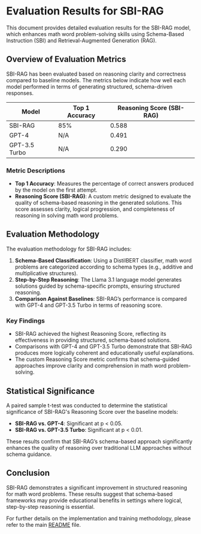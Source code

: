 # Evaluation Results for SBI-RAG

This document provides detailed evaluation results for the SBI-RAG model, which enhances math word problem-solving skills using Schema-Based Instruction (SBI) and Retrieval-Augmented Generation (RAG).

## Overview of Evaluation Metrics

SBI-RAG has been evaluated based on reasoning clarity and correctness compared to baseline models. The metrics below indicate how well each model performed in terms of generating structured, schema-driven responses.

| Model          | Top 1 Accuracy | Reasoning Score (SBI-RAG) |
|----------------|----------------|---------------------------|
| SBI-RAG        | 85%            | 0.588                     |
| GPT-4          | N/A            | 0.491                     |
| GPT-3.5 Turbo  | N/A            | 0.290                     |

### Metric Descriptions

- **Top 1 Accuracy**: Measures the percentage of correct answers produced by the model on the first attempt.
- **Reasoning Score (SBI-RAG)**: A custom metric designed to evaluate the quality of schema-based reasoning in the generated solutions. This score assesses clarity, logical progression, and completeness of reasoning in solving math word problems.

## Evaluation Methodology

The evaluation methodology for SBI-RAG includes:

1. **Schema-Based Classification**: Using a DistilBERT classifier, math word problems are categorized according to schema types (e.g., additive and multiplicative structures).
2. **Step-by-Step Reasoning**: The Llama 3.1 language model generates solutions guided by schema-specific prompts, ensuring structured reasoning.
3. **Comparison Against Baselines**: SBI-RAG’s performance is compared with GPT-4 and GPT-3.5 Turbo in terms of reasoning score.

### Key Findings

- SBI-RAG achieved the highest Reasoning Score, reflecting its effectiveness in providing structured, schema-based solutions.
- Comparisons with GPT-4 and GPT-3.5 Turbo demonstrate that SBI-RAG produces more logically coherent and educationally useful explanations.
- The custom Reasoning Score metric confirms that schema-guided approaches improve clarity and comprehension in math word problem-solving.

## Statistical Significance

A paired sample t-test was conducted to determine the statistical significance of SBI-RAG's Reasoning Score over the baseline models:

- **SBI-RAG vs. GPT-4**: Significant at p < 0.05.
- **SBI-RAG vs. GPT-3.5 Turbo**: Significant at p < 0.01.

These results confirm that SBI-RAG’s schema-based approach significantly enhances the quality of reasoning over traditional LLM approaches without schema guidance.

## Conclusion

SBI-RAG demonstrates a significant improvement in structured reasoning for math word problems. These results suggest that schema-based frameworks may provide educational benefits in settings where logical, step-by-step reasoning is essential.

For further details on the implementation and training methodology, please refer to the main [README](README.md) file.
